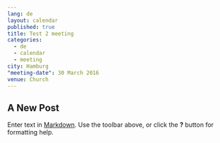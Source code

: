 ```yaml
---
lang: de
layout: calendar
published: true
title: Test 2 meeting
categories: 
  - de
  - calendar
  - meeting
city: Hamburg
"meeting-date": 30 March 2016
venue: Church
---
```



## A New Post

Enter text in [Markdown](http://daringfireball.net/projects/markdown/). Use the toolbar above, or click the **?** button for formatting help.
